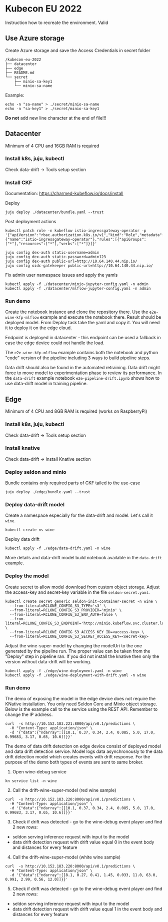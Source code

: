 # Kubecon EU 2022

Instruction how to recreate the environment. Valid

## Use Azure storage

Create Azure storage and save the Access Credentials in secret folder

```
/kubecon-eu-2022
├── datacenter
├── edge
├── README.md
└── secret
    ├── minio-sa-key1
    └── minio-sa-name
```

Example:

```shell
echo -n "sa-name" > ./secret/minio-sa-name
echo -n "sa-key1" > ./secret/minio-sa-key1
```

**Do not** add new line character at the end of file!!!

## Datacenter

Minimum of 4 CPU and 16GB RAM is required

### Install k8s, juju, kubectl

Check data-drift -> Tools setup section

### Install CKF

Documentation: https://charmed-kubeflow.io/docs/install

Deploy

```shell
juju deploy ./datacenter/bundle.yaml --trust
```

Post deployment actions

```shell
kubectl patch role -n kubeflow istio-ingressgateway-operator -p '{"apiVersion":"rbac.authorization.k8s.io/v1","kind":"Role","metadata":{"name":"istio-ingressgateway-operator"},"rules":[{"apiGroups":["*"],"resources":["*"],"verbs":["*"]}]}'

juju config dex-auth static-username=admin
juju config dex-auth static-password=admin123
juju config dex-auth public-url=http://10.64.140.44.nip.io/
juju config oidc-gatekeeper public-url=http://10.64.140.44.nip.io/
```

Fix admin user namespace issues and apply the yamls

```shell
kubectl apply -f ./datacenter/minio-jupyter-config.yaml -n admin
kubectl apply -f ./datacenter/mlflow-jupyter-config.yaml -n admin
```

### Run demo

Create the notebook instance and clone the repository there. Use
the `e2e-wine-kfp-mlflow` example and execute the notebook there. Result should
be deployed model. From Deploy task take the yaml and copy it. You
will need it to deploy it on the edge cloud.

Endpoint is deployed in datacenter - this endpoint can be used a fallback in
case the edge device could not handle the load.

The `e2e-wine-kfp-mlflow` example contains both the notebook and python "code"
version of the pipeline including 3 ways to build pipeline steps.

Data drift should also be found in the automated retraining. Data drift might
force to move model to experimentation phase to review its performance. In
the `data-drift` example notebook `e2e-pipeline-drift.ipynb` shows how to use
data-drift model in training pipeline.

## Edge

Minimum of 4 CPU and 8GB RAM is required (works on RaspberryPi)

### Install k8s, juju, kubectl

Check data-drift -> Tools setup section

### Install knative

Check data-drift -> Install Knative section

### Deploy seldon and minio

Bundle contains only required parts of CKF tailed to the use-case

```shell
juju deploy ./edge/bundle.yaml --trust
```

### Deploy data-drift model

Create a namespace especially for the data-drift and model.
Let's call it `wine`.

```shell
kubectl create ns wine
```

Deploy data drift

```shell
kubectl apply -f ./edge/data-drift.yaml -n wine
```

More details and data-drift model build notebook available in the `data-drift`
example.

### Deploy the model

Create secret to allow model download from custom object storage. Adjust the
access-key and secret-key variable in the file `seldon-secret.yaml`.

```shell
kubectl create secret generic seldon-init-container-secret -n wine \
  --from-literal=RCLONE_CONFIG_S3_TYPE='s3' \
  --from-literal=RCLONE_CONFIG_S3_PROVIDER='minio' \
  --from-literal=RCLONE_CONFIG_S3_ENV_AUTH=false \ 
  --from-literal=RCLONE_CONFIG_S3_ENDPOINT='http://minio.kubeflow.svc.cluster.local:9000' \
  --from-literal=RCLONE_CONFIG_S3_ACCESS_KEY_ID=<access-key> \
  --from-literal=RCLONE_CONFIG_S3_SECRET_ACCESS_KEY=<secret-key>
```

Adjust the wine-super-model by changing the modelUri to the one generated by the
pipeline run. The proper value can be taken from the "Deploy" step in pipeline
ran. If you did not install the knative then only the version without data-drift
will be working.

```shell
kubectl apply -f ./edge/wine-deployment.yaml -n wine
kubectl apply -f ./edge/wine-deployment-with-drift.yaml -n wine
```

### Run demo

The demo of exposing the model in the edge device does not require the KNative
installation. You only need Seldon Core and Minio object storage. Below is the
example call to the service using the REST API. Remember to change the IP
address.

```shell
curl  -s http://10.152.183.221:8000/api/v0.1/predictions \
  -H "Content-Type: application/json" \
  -d '{"data":{"ndarray":[[10.1, 0.37, 0.34, 2.4, 0.085, 5.0, 17.0, 0.99683, 3.17, 0.65, 10.6]]}}'
```

The demo of data drift detection on edge device consist of deployed model and
data drift detection service. Model logs data asynchronously to the data drift
detection model which creates events with drift response. For the purpose of the
demo both types of events are sent to same broker.

1. Open wine-debug service

```shell
kn service list -n wine
```

2. Call the drift-wine-super-model (red wine sample)

```shell
curl  -s http://10.152.183.220:8000/api/v0.1/predictions \
  -H "Content-Type: application/json" \
  -d '{"data":{"ndarray":[[10.1, 0.37, 0.34, 2.4, 0.085, 5.0, 17.0, 0.99683, 3.17, 0.65, 10.6]]}}'
```

3. Check if drift was detected - go to the wine-debug event player and find 2
   new rows:

- seldon serving inference request with input to the model
- data drift detection request with drift value equal 0 in the event body and
  distances for every feature

4. Call the drift-wine-super-model (white wine sample)

```shell
curl  -s http://10.152.183.220:8000/api/v0.1/predictions \
  -H "Content-Type: application/json" \
  -d '{"data":{"ndarray":[[8.1, 0.27, 0.41, 1.45, 0.033, 11.0, 63.0, 0.991, 2.99, 0.56, 12.0]]}}'
```

5. Check if drift was detected - go to the wine-debug event player and find 2
   new rows:

- seldon serving inference request with input to the model
- data drift detection request with drift value equal 1 in the event body and
  distances for every feature

